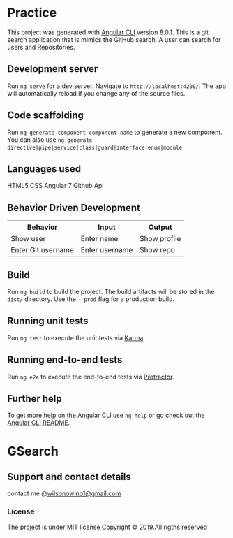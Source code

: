 # Practice

This project was generated with [Angular CLI](https://github.com/angular/angular-cli) version 8.0.1.
This is a git search application that is mimics the GitHub search. A user can search for users and Repositories.

## Development server

Run `ng serve` for a dev server. Navigate to `http://localhost:4200/`. The app will automatically reload if you change any of the source files.

## Code scaffolding

Run `ng generate component component-name` to generate a new component. You can also use `ng generate directive|pipe|service|class|guard|interface|enum|module`.

## Languages used

HTML5
CSS
Angular 7
Github Api

## Behavior Driven Development
<table>
   <tr>
     <th>Behavior</th>
     <th>Input</th>
     <th>Output</th>
   </tr>
   <tr>
       <td>Show user</td>
       <td>Enter name</td>
       <td>Show profile</td>
   </tr>
   <tr>
       <td>Enter Git username</td>
       <td>Enter username</td>
       <td>Show repo</td>
   </tr>

</table>

## Build

Run `ng build` to build the project. The build artifacts will be stored in the `dist/` directory. Use the `--prod` flag for a production build.

## Running unit tests

Run `ng test` to execute the unit tests via [Karma](https://karma-runner.github.io).

## Running end-to-end tests

Run `ng e2e` to execute the end-to-end tests via [Protractor](http://www.protractortest.org/).

## Further help

To get more help on the Angular CLI use `ng help` or go check out the [Angular CLI README](https://github.com/angular/angular-cli/blob/master/README.md).
# GSearch

## Support and contact details
contact me @wilsonowino1@gmail.com
### License
The project is under [MIT license](https://github.com/mucciz/GSearch/blob/master/LICENSE)
Copyright &copy; 2019.All rigths reserved
